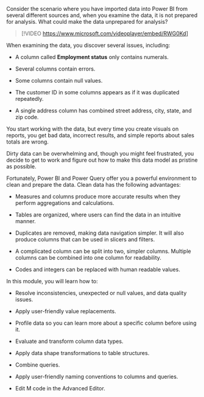 Consider the scenario where you have imported data into Power BI from
several different sources and, when you examine the data, it is not
prepared for analysis. What could make the data unprepared for analysis?

> [!VIDEO https://www.microsoft.com/videoplayer/embed/RWG0Kd]

When examining the data, you discover several issues, including:

-   A column called **Employment status** only contains numerals.

-   Several columns contain errors.

-   Some columns contain null values.

-   The customer ID in some columns appears as if it was duplicated
    repeatedly.

-   A single address column has combined street address, city, state,
    and zip code.

You start working with the data, but every time you create visuals on
reports, you get bad data, incorrect results, and simple reports about
sales totals are wrong.

Dirty data can be overwhelming and, though you might feel frustrated,
you decide to get to work and figure out how to make this data model as
pristine as possible.

Fortunately, Power BI and Power Query offer you a powerful environment
to clean and prepare the data. Clean data has the following advantages:

-   Measures and columns produce more accurate results when they perform
    aggregations and calculations.

-   Tables are organized, where users can find the data in an intuitive
    manner.

-   Duplicates are removed, making data navigation simpler. It will also
    produce columns that can be used in slicers and filters.

-   A complicated column can be split into two, simpler columns.
    Multiple columns can be combined into one column for readability.

-   Codes and integers can be replaced with human readable values.

In this module, you will learn how to:

-   Resolve inconsistencies, unexpected or null values, and data quality
    issues.

-   Apply user-friendly value replacements.

-   Profile data so you can learn more about a specific column before
    using it.

-   Evaluate and transform column data types.

-   Apply data shape transformations to table structures.

-   Combine queries.

-   Apply user-friendly naming conventions to columns and queries.

-   Edit M code in the Advanced Editor.
